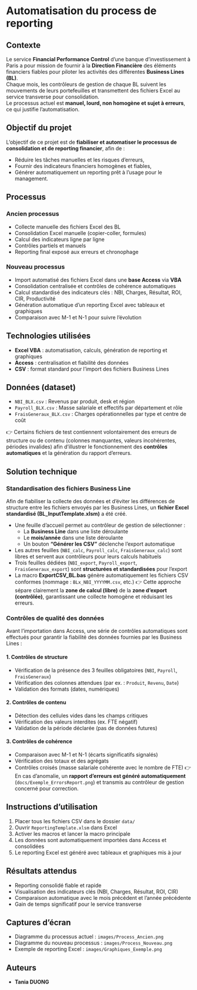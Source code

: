 # Automatisation du process de reporting

## Contexte
Le service **Financial Performance Control** d’une banque d’investissement à Paris a pour mission de fournir à la **Direction Financière** des éléments financiers fiables pour piloter les activités des différentes **Business Lines (BL)**.  
Chaque mois, les contrôleurs de gestion de chaque BL suivent les mouvements de leurs portefeuilles et transmettent des fichiers Excel au service transverse pour consolidation.  
Le processus actuel est **manuel, lourd, non homogène et sujet à erreurs**, ce qui justifie l’automatisation.

## Objectif du projet
L’objectif de ce projet est de **fiabiliser et automatiser le processus de consolidation et de reporting financier**, afin de :  
- Réduire les tâches manuelles et les risques d’erreurs,  
- Fournir des indicateurs financiers homogènes et fiables,  
- Générer automatiquement un reporting prêt à l’usage pour le management.

## Processus
### Ancien processus
- Collecte manuelle des fichiers Excel des BL  
- Consolidation Excel manuelle (copier-coller, formules)  
- Calcul des indicateurs ligne par ligne  
- Contrôles partiels et manuels  
- Reporting final exposé aux erreurs et chronophage  

### Nouveau processus
- Import automatisé des fichiers Excel dans une **base Access** via **VBA**  
- Consolidation centralisée et contrôles de cohérence automatiques  
- Calcul standardisé des indicateurs clés : NBI, Charges, Résultat, ROI, CIR, Productivité  
- Génération automatique d’un reporting Excel avec tableaux et graphiques  
- Comparaison avec M-1 et N-1 pour suivre l’évolution  

## Technologies utilisées
- **Excel VBA** : automatisation, calculs, génération de reporting et graphiques  
- **Access** : centralisation et fiabilité des données  
- **CSV** : format standard pour l’import des fichiers Business Lines  

## Données (dataset)
- `NBI_BLX.csv` : Revenus par produit, desk et région  
- `Payroll_BLX.csv` : Masse salariale et effectifs par département et rôle  
- `FraisGeneraux_BLX.csv` : Charges opérationnelles par type et centre de coût

👉 Certains fichiers de test contiennent volontairement des erreurs de structure ou de contenu (colonnes manquantes, valeurs incohérentes, périodes invalides) afin d’illustrer le fonctionnement des **contrôles automatiques** et la génération du rapport d’erreurs.

## Solution technique

### Standardisation des fichiers Business Line

Afin de fiabiliser la collecte des données et d’éviter les différences de structure entre les fichiers envoyés par les Business Lines, un **fichier Excel standardisé (BL_InputTemplate.xlsm)** a été créé.
- Une feuille d’accueil permet au contrôleur de gestion de sélectionner :
  - La **Business Line** dans une liste déroulante
  - Le **mois/année** dans une liste déroulante
  - Un bouton **“Générer les CSV”** déclenche l’export automatique
- Les autres feuilles (`NBI_calc`, `Payroll_calc`, `FraisGeneraux_calc`) sont libres et servent aux contrôleurs pour leurs calculs habituels
- Trois feuilles dédiées (`NBI_export`, `Payroll_export`, `FraisGeneraux_export`) sont **structurées et standardisées** pour l’export
- La macro **ExportCSV_BL.bas** génère automatiquement les fichiers CSV conformes (nommage : `BLx_NBI_YYYYMM.csv`, etc.)
👉 Cette approche sépare clairement la **zone de calcul (libre)** de la **zone d’export (contrôlée)**, garantissant une collecte homogène et réduisant les erreurs.

### Contrôles de qualité des données

Avant l’importation dans Access, une série de contrôles automatiques sont effectués pour garantir la fiabilité des données fournies par les Business Lines :
#### 1. Contrôles de structure
- Vérification de la présence des 3 feuilles obligatoires (`NBI`, `Payroll`, `FraisGeneraux`)
- Vérification des colonnes attendues (par ex. : `Produit`, `Revenu`, `Date`)
- Validation des formats (dates, numériques)
#### 2. Contrôles de contenu
- Détection des cellules vides dans les champs critiques
- Vérification des valeurs interdites (ex. FTE négatif)
- Validation de la période déclarée (pas de données futures)
#### 3. Contrôles de cohérence
- Comparaison avec M-1 et N-1 (écarts significatifs signalés)
- Vérification des totaux et des agrégats
- Contrôles croisés (masse salariale cohérente avec le nombre de FTE)
👉 En cas d’anomalie, un **rapport d’erreurs est généré automatiquement** (`docs/Exemple_ErrorsReport.png`) et transmis au contrôleur de gestion concerné pour correction.

## Instructions d’utilisation
1. Placer tous les fichiers CSV dans le dossier `data/`  
2. Ouvrir `ReportingTemplate.xlsm` dans Excel  
3. Activer les macros et lancer la macro principale  
4. Les données sont automatiquement importées dans Access et consolidées  
5. Le reporting Excel est généré avec tableaux et graphiques mis à jour  

## Résultats attendus
- Reporting consolidé fiable et rapide  
- Visualisation des indicateurs clés (NBI, Charges, Résultat, ROI, CIR)  
- Comparaison automatique avec le mois précédent et l’année précédente  
- Gain de temps significatif pour le service transverse  

## Captures d’écran
- Diagramme du processus actuel : `images/Process_Ancien.png`  
- Diagramme du nouveau processus : `images/Process_Nouveau.png`  
- Exemple de reporting Excel : `images/Graphiques_Exemple.png`  

## Auteurs
- **Tania DUONG**


